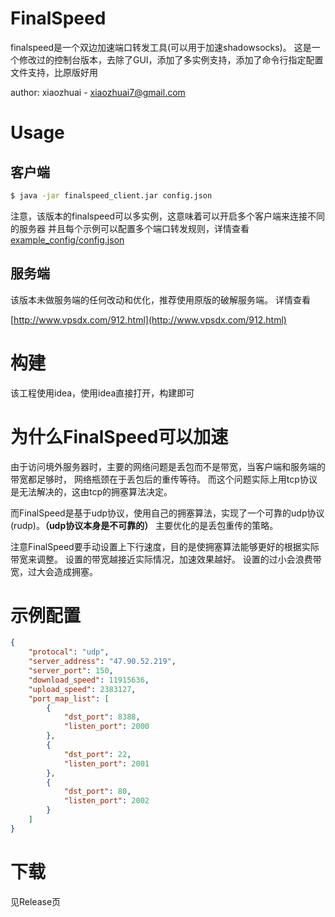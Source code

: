 # FinalSpeed
finalspeed是一个双边加速端口转发工具(可以用于加速shadowsocks)。
这是一个修改过的控制台版本，去除了GUI，添加了多实例支持，添加了命令行指定配置文件支持，比原版好用

author: xiaozhuai - [xiaozhuai7@gmail.com](xiaozhuai7@gmail.com)

# Usage

## 客户端

```bash
$ java -jar finalspeed_client.jar config.json
```

注意，该版本的finalspeed可以多实例，这意味着可以开启多个客户端来连接不同的服务器
并且每个示例可以配置多个端口转发规则，详情查看 [example_config/config.json](example_config/config.json)

## 服务端

该版本未做服务端的任何改动和优化，推荐使用原版的破解服务端。
详情查看

[http://www.vpsdx.com/912.html](http://www.vpsdx.com/912.html)

# 构建
该工程使用idea，使用idea直接打开，构建即可

# 为什么FinalSpeed可以加速
由于访问境外服务器时，主要的网络问题是丢包而不是带宽，当客户端和服务端的带宽都足够时，
网络瓶颈在于丢包后的重传等待。
而这个问题实际上用tcp协议是无法解决的，这由tcp的拥塞算法决定。

而FinalSpeed是基于udp协议，使用自己的拥塞算法，实现了一个可靠的udp协议(rudp)。**（udp协议本身是不可靠的）**
主要优化的是丢包重传的策略。

注意FinalSpeed要手动设置上下行速度，目的是使拥塞算法能够更好的根据实际带宽来调整。
设置的带宽越接近实际情况，加速效果越好。
设置的过小会浪费带宽，过大会造成拥塞。

# 示例配置

```json
{
    "protocal": "udp",
    "server_address": "47.90.52.219",
    "server_port": 150,
    "download_speed": 11915636,
    "upload_speed": 2383127,
    "port_map_list": [
        {
            "dst_port": 8388,
            "listen_port": 2000
        },
        {
            "dst_port": 22,
            "listen_port": 2001
        },
        {
            "dst_port": 80,
            "listen_port": 2002
        }
    ]
}
```

# 下载

见Release页